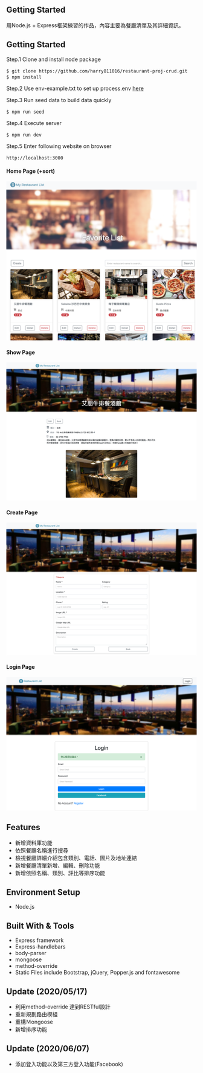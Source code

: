 ## Getting Started

用Node.js + Express框架練習的作品，內容主要為餐廳清單及其詳細資訊。

## Getting Started
Step.1 Clone and install node package
```
$ git clone https://github.com/harry811016/restaurant-proj-crud.git
$ npm install
```
Step.2 Use env-example.txt to set up process.env [here](https://github.com/harry811016/restaurant-proj-crud/blob/master/public/env-example.txt)

Step.3 Run seed data to build data quickly
```
$ npm run seed
```
Step.4 Execute server 
```
$ npm run dev 
```
Step.5 Enter following website on browser
```
http://localhost:3000
```

#### Home Page (+sort) 

![Webpicture](/public/homepage.png)

#### Show Page

![Webpicture](/public/showpage.png)

#### Create Page

![Webpicture](/public/createpage.png)


#### Login Page

![Webpicture](/public/login.png)

## Features
* 新增資料庫功能
* 依照餐廳名稱進行搜尋
* 檢視餐廳詳細介紹包含類別、電話、圖片及地址連結
* 新增餐廳清單新增、編輯、刪除功能
* 新增依照名稱、類別、評比等排序功能

## Environment Setup
* Node.js

## Built With & Tools
* Express framework
* Express-handlebars
* body-parser
* mongoose
* method-override
* Static Files include Bootstrap, jQuery, Popper.js and fontawesome

## Update (2020/05/17)
* 利用method-override 達到RESTful設計
* 重新規劃路由模組
* 重構Ｍongoose
* 新增排序功能


## Update (2020/06/07)
* 添加登入功能以及第三方登入功能(Facebook)

